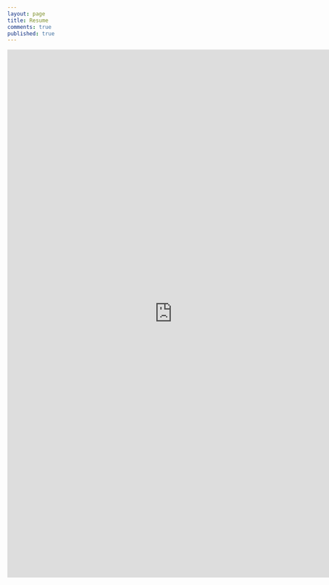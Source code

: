 ```yaml
---
layout: page
title: Resume
comments: true
published: true
---
```


<iframe src="http://shahrajat.com/assets/Rajat_Shah_Resume.pdf" style="width:750px; height:1200px;" frameborder="0"></iframe>
